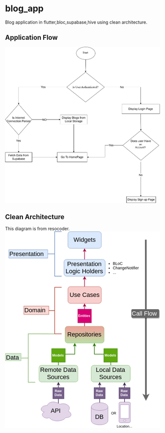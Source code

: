# blog_app

Blog application in flutter,bloc,supabase,hive using clean architecture.

## Application Flow

![alt text](blog_app_flowchart.drawio.png)

## Clean Architecture

This diagram is from resocoder.
![alt text](clean_architecture.png)

